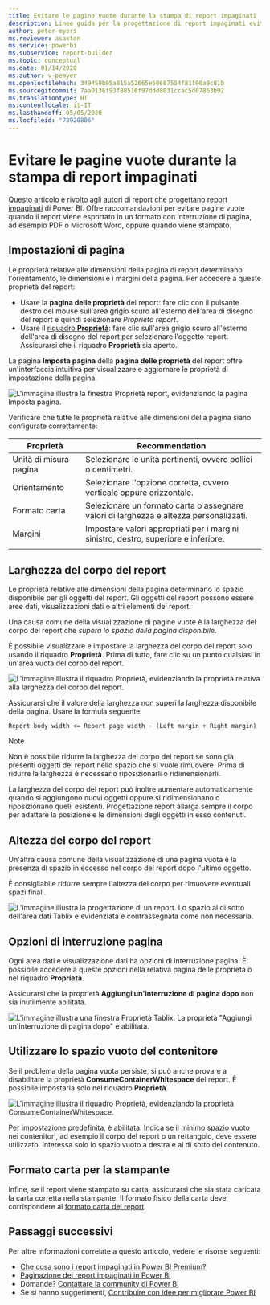 ```yaml
---
title: Evitare le pagine vuote durante la stampa di report impaginati
description: Linee guida per la progettazione di report impaginati evitando pagine vuote al momento della stampa.
author: peter-myers
ms.reviewer: asaxton
ms.service: powerbi
ms.subservice: report-builder
ms.topic: conceptual
ms.date: 01/14/2020
ms.author: v-pemyer
ms.openlocfilehash: 349459b95a815a52665e50687554f81f90a9c81b
ms.sourcegitcommit: 7aa0136f93f88516f97ddd8031ccac5d07863b92
ms.translationtype: HT
ms.contentlocale: it-IT
ms.lasthandoff: 05/05/2020
ms.locfileid: "78920806"
---
```

# <a name="avoid-blank-pages-when-printing-paginated-reports"></a>Evitare le pagine vuote durante la stampa di report impaginati

Questo articolo è rivolto agli autori di report che progettano [report impaginati](../paginated-reports/paginated-reports-report-builder-power-bi.md) di Power BI. Offre raccomandazioni per evitare pagine vuote quando il report viene esportato in un formato con interruzione di pagina, ad esempio PDF o Microsoft Word, oppure quando viene stampato.

## <a name="page-setup"></a>Impostazioni di pagina

Le proprietà relative alle dimensioni della pagina di report determinano l'orientamento, le dimensioni e i margini della pagina. Per accedere a queste proprietà del report:

- Usare la **pagina delle proprietà** del report: fare clic con il pulsante destro del mouse sull'area grigio scuro all'esterno dell'area di disegno del report e quindi selezionare _Proprietà report_.
- Usare il [riquadro **Proprietà**](../paginated-reports/paginated-reports-report-design-view.md#4-properties-pane): fare clic sull'area grigio scuro all'esterno dell'area di disegno del report per selezionare l'oggetto report. Assicurarsi che il riquadro **Proprietà** sia aperto.

La pagina **Imposta pagina** della **pagina delle proprietà** del report offre un'interfaccia intuitiva per visualizzare e aggiornare le proprietà di impostazione della pagina.

![L'immagine illustra la finestra Proprietà report, evidenziando la pagina Imposta pagina.](media/report-paginated-blank-page/report-page-setup-properties.png)

Verificare che tutte le proprietà relative alle dimensioni della pagina siano configurate correttamente:

|Proprietà|Recommendation|
|---------|---------|
|Unità di misura pagina|Selezionare le unità pertinenti, ovvero pollici o centimetri.|
|Orientamento|Selezionare l'opzione corretta, ovvero verticale oppure orizzontale.|
|Formato carta|Selezionare un formato carta o assegnare valori di larghezza e altezza personalizzati.|
|Margini|Impostare valori appropriati per i margini sinistro, destro, superiore e inferiore.|
|||

## <a name="report-body-width"></a>Larghezza del corpo del report

Le proprietà relative alle dimensioni della pagina determinano lo spazio disponibile per gli oggetti del report. Gli oggetti del report possono essere aree dati, visualizzazioni dati o altri elementi del report.

Una causa comune della visualizzazione di pagine vuote è la larghezza del corpo del report che _supera lo spazio della pagina disponibile_.

È possibile visualizzare e impostare la larghezza del corpo del report solo usando il riquadro **Proprietà**. Prima di tutto, fare clic su un punto qualsiasi in un'area vuota del corpo del report.

![L'immagine illustra il riquadro Proprietà, evidenziando la proprietà relativa alla larghezza del corpo del report.](media/report-paginated-blank-page/report-body-properties-width.png)

Assicurarsi che il valore della larghezza non superi la larghezza disponibile della pagina. Usare la formula seguente:

```Report body width <= Report page width - (Left margin + Right margin)```

> [!NOTE]
> Non è possibile ridurre la larghezza del corpo del report se sono già presenti oggetti del report nello spazio che si vuole rimuovere. Prima di ridurre la larghezza è necessario riposizionarli o ridimensionarli.
>
> La larghezza del corpo del report può inoltre aumentare automaticamente quando si aggiungono nuovi oggetti oppure si ridimensionano o riposizionano quelli esistenti. Progettazione report allarga sempre il corpo per adattare la posizione e le dimensioni degli oggetti in esso contenuti.

## <a name="report-body-height"></a>Altezza del corpo del report

Un'altra causa comune della visualizzazione di una pagina vuota è la presenza di spazio in eccesso nel corpo del report dopo l'ultimo oggetto.

È consigliabile ridurre sempre l'altezza del corpo per rimuovere eventuali spazi finali.

![L'immagine illustra la progettazione di un report. Lo spazio al di sotto dell'area dati Tablix è evidenziata e contrassegnata come non necessaria.](media/report-paginated-blank-page/report-body-remove-trailing-space.png)

## <a name="page-break-options"></a>Opzioni di interruzione pagina

Ogni area dati e visualizzazione dati ha opzioni di interruzione pagina. È possibile accedere a queste opzioni nella relativa pagina delle proprietà o nel riquadro **Proprietà**.

Assicurarsi che la proprietà **Aggiungi un'interruzione di pagina dopo** non sia inutilmente abilitata.

![L'immagine illustra una finestra Proprietà Tablix. La proprietà "Aggiungi un'interruzione di pagina dopo" è abilitata.](media/report-paginated-blank-page/data-region-page-break-option-after.png)

## <a name="consume-container-whitespace"></a>Utilizzare lo spazio vuoto del contenitore

Se il problema della pagina vuota persiste, si può anche provare a disabilitare la proprietà **ConsumeContainerWhitespace** del report. È possibile impostarla solo nel riquadro **Proprietà**.

![L'immagine illustra il riquadro Proprietà, evidenziando la proprietà ConsumeContainerWhitespace.](media/report-paginated-blank-page/report-properties-consumecontainerwhitespace.png)

Per impostazione predefinita, è abilitata. Indica se il minimo spazio vuoto nei contenitori, ad esempio il corpo del report o un rettangolo, deve essere utilizzato. Interessa solo lo spazio vuoto a destra e al di sotto del contenuto.

## <a name="printer-paper-size"></a>Formato carta per la stampante

Infine, se il report viene stampato su carta, assicurarsi che sia stata caricata la carta corretta nella stampante. Il formato fisico della carta deve corrispondere al [formato carta del report](#page-setup).

## <a name="next-steps"></a>Passaggi successivi

Per altre informazioni correlate a questo articolo, vedere le risorse seguenti:

- [Che cosa sono i report impaginati in Power BI Premium?](../paginated-reports/paginated-reports-report-builder-power-bi.md)
- [Paginazione dei report impaginati in Power BI](../paginated-reports/paginated-reports-pagination.md)
- Domande? [Contattare la community di Power BI](https://community.powerbi.com/)
- Se si hanno suggerimenti, [Contribuire con idee per migliorare Power BI](https://ideas.powerbi.com)
